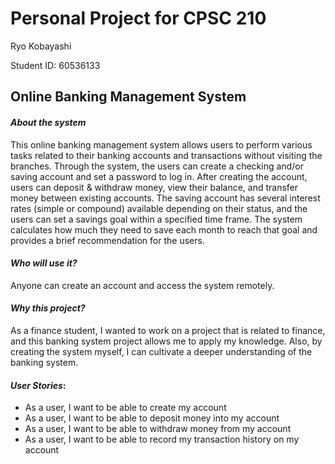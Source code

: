 # Personal Project for CPSC 210

Ryo Kobayashi

Student ID: 60536133

## Online Banking Management System

#### *About the system*
This online banking management system allows users to perform
various tasks related to their banking accounts and transactions
without visiting the branches. Through the system, the users can
create a checking and/or saving account and set a password to log in.
After creating the account, users can deposit & withdraw money,
view their balance, and transfer money between existing accounts.
The saving account has several interest rates (simple or compound)
available depending on their status, and the users can set a savings goal
within a specified time frame. The system calculates how much they need
to save each month to reach that goal and provides a brief recommendation for the users.

#### *Who will use it?*
Anyone can create an account and access the system remotely.

#### *Why this project?*
As a finance student, I wanted to work on a project that is related
to finance, and this banking system project allows me to apply my knowledge.
Also, by creating the system myself, I can cultivate a deeper
understanding of the banking system.

#### *User Stories*:
- As a user, I want to be able to create my account
- As a user, I want to be able to deposit money into my account
- As a user, I want to be able to withdraw money from my account
- As a user, I want to be able to record my transaction history on my account
